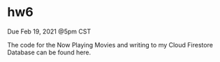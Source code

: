 # hw6

Due Feb 19, 2021 @5pm CST
<br>
<p>The code for the Now Playing Movies and writing to my Cloud Firestore Database can be found here.<p>
